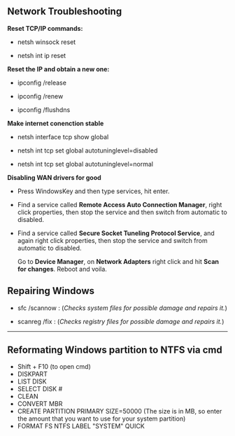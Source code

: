 **Network Troubleshooting**
---------------------------------------------------------------------

**Reset TCP/IP commands:**
* netsh winsock reset

* netsh int ip reset

  
**Reset the IP and obtain a new one:**
* ipconfig /release

* ipconfig /renew

* ipconfig /flushdns

**Make internet conenction stable**
* netsh interface tcp show global

* netsh int tcp set global autotuninglevel=disabled

* netsh int tcp set global autotuninglevel=normal

  
**Disabling WAN drivers for good**
* Press WindowsKey and then type services, hit enter. 

* Find a service called <b>Remote Access Auto Connection Manager</b>, right click properties, then stop the service and then switch from automatic to disabled.
  
* Find a service called <b>Secure Socket Tuneling Protocol Service</b>, and again right click properties, then stop the service and switch from automatic to disabled.
  
  Go to <b>Device Manager</b>, on <b>Network Adapters</b> right click and hit <b>Scan for changes</b>.
  Reboot and voila.
 
 
**Repairing Windows**
---------------------------------------------------------------

* sfc /scannow : (*Checks system files for possible damage and repairs it.*)

* scanreg /fix : (*Checks registry files for possible damage and repairs it.*)

----------------------------------------------------------------------------------------------------------------------------------------

**Reformating Windows partition to NTFS via cmd**
--------------------------------------------------------------------
* Shift + F10 (to open cmd)
* DISKPART
* LIST DISK
* SELECT DISK #
* CLEAN
* CONVERT MBR
* CREATE PARTITION PRIMARY SIZE=50000 (The size is in MB, so enter the amount that you want to use for your system partition)
* FORMAT FS NTFS LABEL "SYSTEM" QUICK
